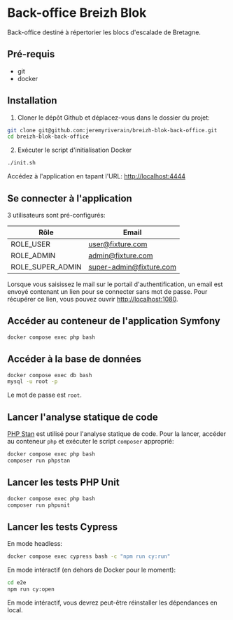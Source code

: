 # Back-office Breizh Blok

Back-office destiné à répertorier les blocs d'escalade de Bretagne.

## Pré-requis

- git
- docker

## Installation

1. Cloner le dépôt Github et déplacez-vous dans le dossier du projet:
   
```bash
git clone git@github.com:jeremyriverain/breizh-blok-back-office.git
cd breizh-blok-back-office
```

2. Exécuter le script d'initialisation Docker

```bash
./init.sh
```

Accédez à l'application en tapant l'URL: [http://localhost:4444](http://localhost:4444)

## Se connecter à l'application

3 utilisateurs sont pré-configurés:

| Rôle             | Email                   |
| ---------------- | ----------------------- |
| ROLE_USER        | user@fixture.com        |
| ROLE_ADMIN       | admin@fixture.com       |
| ROLE_SUPER_ADMIN | super-admin@fixture.com |

Lorsque vous saisissez le mail sur le portail d'authentification, un email est envoyé contenant un lien pour se connecter sans mot de passe. Pour récupérer ce lien, vous pouvez ouvrir [http://localhost:1080](http://localhost:1080).

## Accéder au conteneur de l'application Symfony

```bash
docker compose exec php bash
```

## Accéder à la base de données

```bash
docker compose exec db bash
mysql -u root -p
```

Le mot de passe est `root`.

## Lancer l'analyse statique de code

[PHP Stan](https://github.com/phpstan/phpstan) est utilisé pour l'analyse statique de code. Pour la lancer, accéder au conteneur `php` et exécuter le script `composer` approprié:

```bash
docker compose exec php bash
composer run phpstan
```

## Lancer les tests PHP Unit

```bash
docker compose exec php bash
composer run phpunit
```

## Lancer les tests Cypress

En mode headless:

```bash
docker compose exec cypress bash -c "npm run cy:run"
```

En mode intéractif (en dehors de Docker pour le moment):

```bash
cd e2e
npm run cy:open
```

En mode intéractif, vous devrez peut-être réinstaller les dépendances en local.
